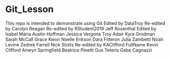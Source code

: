 # Git_Lesson
This repo is intended to demonstrate using Git
Edited by DataTroy
Re-edited by Carolyn Reagan
Re-edited by RStudent2019
Jeff Rosenthal
Edited by Isabel Maria
Austin Hoffman
Jessica Vergona
Troy Adair
Kyra Grodman
Sarah McCall
Grace Kwon
Noelle Erikson
Dara Fitteron
Julia Zambetti
Noah Levine
Zedrek Farrell
Nick Stotts 
Re-edited by KAClifford
FullName Kevin Clifford
Anwyn Springfield
Beatrice Pinetti
Gus Teteris
Gabe Cagnazzi
